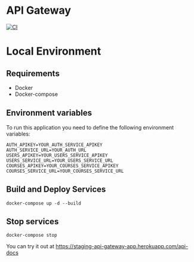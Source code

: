 # API Gateway
[![CI](https://github.com/Ubademy-G3/api.gateway/actions/workflows/test.yml/badge.svg)](https://github.com/Ubademy-G3/api.gateway/actions/workflows/test.yml)


# Local Environment

## Requirements 

* Docker
* Docker-compose

## Environment variables

To run this application you need to define the following environment variables:

```
AUTH_APIKEY=YOUR_AUTH_SERVICE_APIKEY
AUTH_SERVICE_URL=YOUR_AUTH_URL
USERS_APIKEY=YOUR_USERS_SERVICE_APIKEY
USERS_SERVICE_URL=YOUR_USERS_SERVICE_URL
COURSES_APIKEY=YOUR_COURSES_SERVICE_APIKEY
COURSES_SERVICE_URL=YOUR_COURSES_SERVICE_URL
```

## Build and Deploy Services

```docker-compose up -d --build```

## Stop services

```docker-compose stop```


You can try it out at <https://staging-api-gateway-app.herokuapp.com/api-docs>
